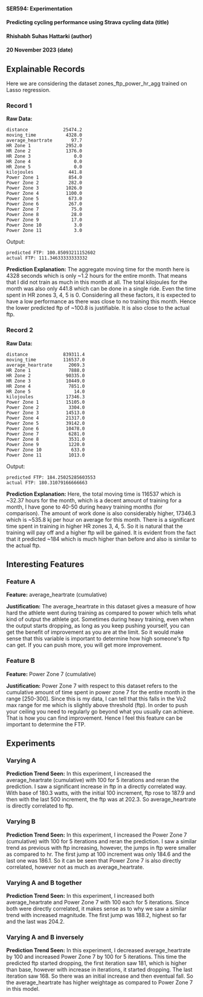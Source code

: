 #### SER594: Experimentation
#### Predicting cycling performance using Strava cycling data (title)
#### Rhishabh Suhas Hattarki (author)
#### 20 November 2023 (date)


## Explainable Records

Here we are considering the dataset zones_ftp_power_hr_agg trained on Lasso regression.

### Record 1
**Raw Data:** 
```
distance             25474.2
moving_time           4328.0
average_heartrate       97.7
HR Zone 1             2952.0
HR Zone 2             1376.0
HR Zone 3                0.0
HR Zone 4                0.0
HR Zone 5                0.0
kilojoules             441.8
Power Zone 1           854.0
Power Zone 2           282.0
Power Zone 3          1026.0
Power Zone 4          1100.0
Power Zone 5           673.0
Power Zone 6           267.0
Power Zone 7            75.0
Power Zone 8            28.0
Power Zone 9            17.0
Power Zone 10            3.0
Power Zone 11            3.0
```
Output:
```
predicted FTP: 100.85093211152602
actual FTP: 111.34633333333332
```

**Prediction Explanation:** The aggregate moving time for the month here is 4328 seconds which is only ~1.2 hours for the entire month. That means that I did not train as much in this month at all. The total kilojoules for the month was also only 441.8 which can be done in a single ride. Even the time spent in HR zones 3, 4, 5 is 0. Considering all these factors, it is expected to have a low performance as there was close to no training this month. Hence the lower predicted ftp of ~100.8 is justifiable. It is also close to the actual ftp.

### Record 2
**Raw Data:** 
```
distance             839311.4
moving_time          116537.0
average_heartrate      2069.3
HR Zone 1              7888.0
HR Zone 2             90335.0
HR Zone 3             10449.0
HR Zone 4              7851.0
HR Zone 5                14.0
kilojoules            17346.3
Power Zone 1          15105.0
Power Zone 2           3304.0
Power Zone 3          14513.0
Power Zone 4          21317.0
Power Zone 5          39142.0
Power Zone 6          10478.0
Power Zone 7           6281.0
Power Zone 8           3531.0
Power Zone 9           1220.0
Power Zone 10           633.0
Power Zone 11          1013.0
```

Output:
```
predicted FTP: 184.25025285603553
actual FTP: 180.31079166666663
```

**Prediction Explanation:** Here, the total moving time is 116537 which is ~32.37 hours for the month, which is a decent amount of training for a month, I have gone to 40-50 during heavy training months (for comparison). The amount of work done is also considerably higher, 17346.3 which is ~535.8 kj per hour on average for this month. There is a significant time spent in training in higher HR zones 3, 4, 5. So it is natural that the training will pay off and a higher ftp will be gained. It is evident from the fact that it predicted ~184 which is much higher than before and also is similar to the actual ftp.

## Interesting Features
### Feature A
**Feature:** average_heartrate (cumulative)

**Justification:** The average_heartrate in this dataset gives a measure of how hard the athlete went during training as compared to power which tells what kind of output the athlete got. Sometimes during heavy training, even when the output starts dropping, as long as you keep pushing yourself, you can get the benefit of improvement as you are at the limit. So it would make sense that this variable is important to determine how high someone's ftp can get. If you can push more, you will get more improvement.

### Feature B
**Feature:** Power Zone 7 (cumulative)

**Justification:** Power Zone 7 with respect to this dataset refers to the cumulative amount of time spent in power zone 7 for the entire month in the range [250-300]. Since this is my data, I can tell that this falls in the Vo2 max range for me which is slightly above threshold (ftp). In order to push your ceiling you need to regularly go beyond what you usually can achieve. That is how you can find improvement. Hence I feel this feature can be important to determine the FTP.

## Experiments 
### Varying A
**Prediction Trend Seen:** In this experiment, I increased the average_heartrate (cumulative) with 100 for 5 iterations and reran the prediction. I saw a significant increase in ftp in a directly correlated way. With base of 180.3 watts, with the initial 100 increment, ftp rose to 187.9 and then with the last 500 increment, the ftp was at 202.3. So average_heartrate is directly correlated to ftp.

### Varying B
**Prediction Trend Seen:** In this experiment, I increased the Power Zone 7 (cumulative) with 100 for 5 iterations and reran the prediction. I saw a similar trend as previous with ftp increasing, however, the jumps in ftp were smaller as compared to hr. The first jump at 100 increment was only 184.6 and the last one was 186.1. So it can be seen that Power Zone 7 is also directly correlated, however not as much as average_heartrate.

### Varying A and B together
**Prediction Trend Seen:** In this experiment, I increased both average_heartrate and Power Zone 7 with 100 each for 5 iterations. Since both were directly correlated, it makes sense as to why we saw a similar trend with increased magnitude. The first jump was 188.2, highest so far and the last was 204.2.


### Varying A and B inversely
**Prediction Trend Seen:** In this experiment, I decreased average_heartrate by 100 and increased Power Zone 7 by 100 for 5 iterations. This time the predicted ftp started dropping, the first iteration saw 181, which is higher than base, however with increase in iterations, it started dropping. The last iteration saw 168. So there was an initial increase and then eventual fall. So the average_heartrate has higher weightage as compared to Power Zone 7 in this model.
